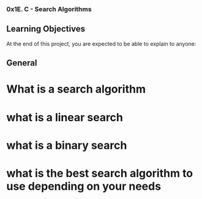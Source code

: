 ### 0x1E. C - Search Algorithms

## Learning Objectives
At the end of this project, you are expected to be able to explain to anyone:

## General

# What is a search algorithm
# what is a linear search
# what is a binary search
# what is the best search algorithm to use depending on your needs
